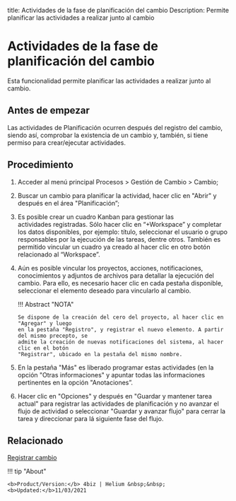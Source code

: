 title: Actividades de la fase de planificación del cambio
Description: Permite planificar las actividades a realizar junto al cambio 
# Actividades de la fase de planificación del cambio 

Esta funcionalidad permite planificar las actividades a realizar junto al cambio.

Antes de empezar
----------------

Las actividades de Planificación ocurren después del registro del cambio, siendo así,
comprobar la existencia de un cambio y, también, si tiene permiso para
crear/ejecutar actividades.  

Procedimiento 
-------------

1.  Acceder al menú principal Procesos \>
    Gestión de Cambio \> Cambio;

2.  Buscar un cambio para planificar la actividad, hacer clic en "Abrir" y
    después en el área "Planificación”;

3.  Es posible crear un cuadro Kanban para gestionar las actividades registradas. Sólo hacer clic en “+Workspace” y completar los datos
    disponibles, por ejemplo: título, seleccionar el usuario o grupo responsables por la ejecución de las tareas, dentre otros. También     es permitido vincular un cuadro ya creado al hacer clic en otro botón relacionado al “Workspace”.

4.  Aún es posible vincular los proyectos, acciones, notificaciones, conocimientos y adjuntos de archivos para detallar la ejecución del cambio. Para ello, es necesario hacer clic en cada pestaña disponible, seleccionar el elemento deseado para vincularlo al cambio.

    !!! Abstract "NOTA"
    
        Se dispone de la creación del cero del proyecto, al hacer clic en "Agregar" y luego
        en la pestaña "Registro", y registrar el nuevo elemento. A partir del mismo precepto, se
        admite la creación de nuevas notificaciones del sistema, al hacer clic en el botón
        "Registrar", ubicado en la pestaña del mismo nombre.

5.  En la pestaña "Más" es liberado programar estas actividades (en la opción "Otras informaciones"
    y apuntar todas las informaciones pertinentes en la opción "Anotaciones”.

6.  Hacer clic en "Opciones" y después en "Guardar y mantener tarea actual" para registrar
    las actividades de planificación y no avanzar el flujo de actividad o seleccionar "Guardar
    y avanzar flujo" para cerrar la tarea y direccionar para lá siguiente fase del flujo.

Relacionado 
------------

[Registrar cambio](/es-es/4biz-helium/processes/change/use/register-change.html)

!!! tip "About"

    <b>Product/Version:</b> 4biz | Helium &nbsp;&nbsp;
    <b>Updated:</b>11/03/2021


